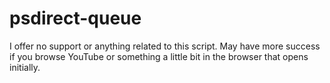 ﻿# psdirect-queue
I offer no support or anything related to this script. May have more success if you browse YouTube or something a little bit in the browser that opens initially.

